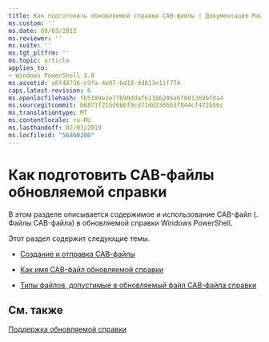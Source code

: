 ```yaml
---
title: Как подготовить обновляемой справки CAB-файлы | Документация Майкрософт
ms.custom: ''
ms.date: 09/03/2012
ms.reviewer: ''
ms.suite: ''
ms.tgt_pltfrm: ''
ms.topic: article
applies_to:
- Windows PowerShell 3.0
ms.assetid: a8f48736-c9fa-4e07-bd18-dd813e11f774
caps.latest.revision: 6
ms.openlocfilehash: fb5189e2e77b90ddaf61386246a6f001369bfda4
ms.sourcegitcommit: b6871f21bd666f9cd71dd336bb3f844cf472b56c
ms.translationtype: MT
ms.contentlocale: ru-RU
ms.lasthandoff: 02/03/2019
ms.locfileid: "56860280"
---
```

# <a name="how-to-prepare-updatable-help-cab-files"></a>Как подготовить CAB-файлы обновляемой справки

В этом разделе описывается содержимое и использование CAB-файл (. Файлы CAB-файла) в обновляемой справки Windows PowerShell.

Этот раздел содержит следующие темы.

- [Создание и отправка CAB-файлы](./how-to-create-and-upload-cab-files.md)

- [Как имя CAB-файл обновляемой справки](./how-to-name-an-updatable-help-cab-file.md)

- [Типы файлов, допустимые в обновляемый файл CAB-файла справки](./file-types-permitted-in-an-updatable-help-cab-file.md)

## <a name="see-also"></a>См. также

[Поддержка обновляемой справки](./supporting-updatable-help.md)